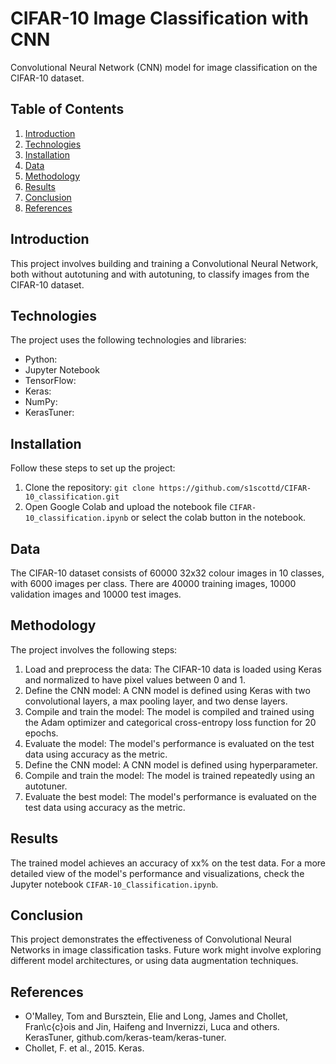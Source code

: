 # CIFAR-10 Image Classification with CNN

Convolutional Neural Network (CNN) model for image classification on the CIFAR-10 dataset.

## Table of Contents

1. [Introduction](#introduction)
2. [Technologies](#technologies)
3. [Installation](#installation)
4. [Data](#data)
5. [Methodology](#methodology)
6. [Results](#results)
7. [Conclusion](#conclusion)
8. [References](#references)

## Introduction <a name="introduction"></a>

This project involves building and training a Convolutional Neural Network, both without autotuning and with autotuning, to classify images from the CIFAR-10 dataset.

## Technologies <a name="technologies"></a>

The project uses the following technologies and libraries:

- Python:
- Jupyter Notebook
- TensorFlow:
- Keras:
- NumPy:
- KerasTuner:

## Installation <a name="installation"></a>

Follow these steps to set up the project:

1. Clone the repository: `git clone https://github.com/s1scottd/CIFAR-10_classification.git`
2. Open Google Colab and upload the notebook file `CIFAR-10_classification.ipynb` or select the colab button in the notebook.

## Data <a name="data"></a>

The CIFAR-10 dataset consists of 60000 32x32 colour images in 10 classes, with 6000 images per class. There are 40000 training images, 10000 validation images and 10000 test images.

## Methodology <a name="methodology"></a>

The project involves the following steps:

1. Load and preprocess the data: The CIFAR-10 data is loaded using Keras and normalized to have pixel values between 0 and 1.
2. Define the CNN model: A CNN model is defined using Keras with two convolutional layers, a max pooling layer, and two dense layers.
3. Compile and train the model: The model is compiled and trained using the Adam optimizer and categorical cross-entropy loss function for 20 epochs.
4. Evaluate the model: The model's performance is evaluated on the test data using accuracy as the metric.
5. Define the CNN model: A CNN model is defined using hyperparameter.
6. Compile and train the model: The model is trained repeatedly using an autotuner.
7. Evaluate the best model: The model's performance is evaluated on the test data using accuracy as the metric.

## Results <a name="results"></a>

The trained model achieves an accuracy of xx% on the test data. For a more detailed view of the model's performance and visualizations, check the Jupyter notebook `CIFAR-10_Classification.ipynb`.

## Conclusion <a name="conclusion"></a>

This project demonstrates the effectiveness of Convolutional Neural Networks in image classification tasks. Future work might involve exploring different model architectures, or using data augmentation techniques.

## References <a name="references"></a>

- O'Malley, Tom and Bursztein, Elie and Long, James and Chollet, Fran\c{c}ois and Jin, Haifeng and Invernizzi, Luca and others. KerasTuner, github.com/keras-team/keras-tuner. 
- Chollet, F. et al., 2015. Keras.
